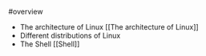 #overview 

- The architecture of Linux [[The architecture of Linux]]
- Different distributions of Linux
- The Shell [[Shell]]